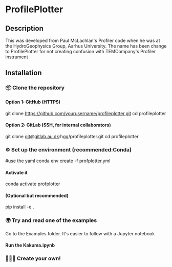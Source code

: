 # ProfilePlotter


## Description
This was developed from Paul McLachlan's Profiler code when he was at the HydroGeophysics Group, Aarhus University. The name has been change to ProfilePlotter for not creating confusion with TEMCompany's Profiler instrument


## Installation

### 📦 Clone the repository
#### Option 1: GitHub (HTTPS)

git clone https://github.com/yourusername/profileplotter.git
cd profileplotter
#### Option 2: GitLab (SSH, for internal collaborators)
git clone git@gitlab.au.dk:hgg/profileplotter.git
cd profileplotter


### ⚙️ Set up the environment (recommended:Conda)

#use the yaml
conda env create -f profplotter.yml

#### Activate it
conda activate profplotter

#### (Optional but recommended)
pip install -e .


### 🌍 Try and read one of the examples
Go to the Examples folder. It's easier to follow with a Jupyter notebook

#### Run the Kakuma.ipynb 

### 🧱👷‍♂️ Create your own! 
